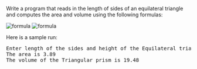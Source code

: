Write a program that reads in the length of sides of an equilateral triangle and computes the area and volume using the following formulas:  
  
<img alt="formula" src="https://render.githubusercontent.com/render/math?math=\large\color{red}{area%20=%20\frac{\sqrt{3}}{4}\left(length\%20\%20of\%20\%20sides\right)^{\small2}%20}" />  
  
<img alt="formula" src="https://render.githubusercontent.com/render/math?math=\large\color{red}{volume%20=%20area%20\times%20length}" />  
  
Here is a sample run:  
  
<pre>
Enter length of the sides and height of the Equilateral triangle: 3   5  
The area is 3.89  
The volume of the Triangular prism is 19.48
</pre>

